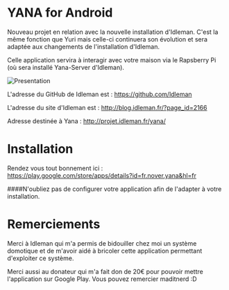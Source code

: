 YANA for Android
====

Nouveau projet en relation avec la nouvelle installation d'Idleman. 
C'est la même fonction que Yuri mais celle-ci continuera son évolution et sera adaptée aux changements de l'installation d'Idleman.

Celle application servira à interagir avec votre maison via le Rapsberry Pi (où sera installé Yana-Server d'Idleman).


![Presentation](https://raw.github.com/Etsuni/YANA/master/presentation.png)

L'adresse du GitHub de Idleman est : https://github.com/ldleman

L'adresse du site d'Idleman est : http://blog.idleman.fr/?page_id=2166

Adresse destinée à  Yana : http://projet.idleman.fr/yana/

Installation
====

Rendez vous tout bonnement ici : https://play.google.com/store/apps/details?id=fr.nover.yana&hl=fr

####N'oubliez pas de configurer votre application afin de l'adapter à votre installation.

Remerciements 
====

Merci à Idleman qui m'a permis de bidouiller chez moi un système domotique et de m'avoir aidé à bricoler cette application permettant d'exploiter ce système.

Merci aussi au donateur qui m'a fait don de 20€ pour pouvoir mettre l'application sur Google Play. Vous pouvez remercier maditnerd :D

